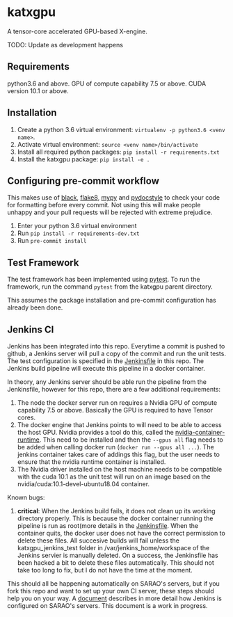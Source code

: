 # katxgpu
A tensor-core accelerated GPU-based X-engine.

TODO: Update as development happens

## Requirements
python3.6 and above.
GPU of compute capability 7.5 or above.
CUDA version 10.1 or above.

## Installation
1. Create a python 3.6 virtual environment: `virtualenv -p python3.6 <venv name>`.
2. Activate virtual environment: `source <venv name>/bin/activate`
3. Install all required python packages: `pip install -r requirements.txt`
4. Install the katxgpu package: `pip install -e .`

## Configuring pre-commit workflow
This makes use of [black](https://pypi.org/project/black/), [flake8](https://flake8.pycqa.org/en/latest/), [mypy](https://mypy.readthedocs.io/en/stable/index.html) and [pydocstyle](http://www.pydocstyle.org/en/5.0.2/index.html) to check your code for formatting before every commit. Not using this will make people unhappy and your pull requests will be rejected with extreme prejudice.

1. Enter your python 3.6 virtual environment
2. Run `pip install -r requirements-dev.txt`
3. Run `pre-commit install`

## Test Framework

The test framework has been implemented using [pytest](https://docs.pytest.org).
To run the framework, run the command `pytest` from the katxgpu parent directory.

This assumes the package installation and pre-commit configuration has already been done.

## Jenkins CI

Jenkins has been integrated into this repo. Everytime a commit is pushed to github, a Jenkins server will pull a copy of
the commit and run the unit tests. The test configuration is specified in the [Jenkinsfile](./Jenkinsfile) in this repo.
The Jenkins build pipeline will execute this pipeline in a docker container.

In theory, any Jenkins server should be able run the pipeline from the Jenkinsfile, however for this repo, there are a 
few additional requirements:
1. The node the docker server run on requires a Nvidia GPU of compute capability 7.5 or above. Basically the GPU is
required to have Tensor cores.
2. The docker engine that Jenkins points to will need to be able to access the host GPU. Nvidia provides a tool
do this, called the [nvidia-container-runtime](https://github.com/NVIDIA/nvidia-container-runtime). This need to be
installed and then the `--gpus all` flag needs to be added when calling docker run (`docker run --gpus all ...`). The 
jenkins container takes care of addings this flag, but the user needs to ensure that the nvidia runtime container is 
installed.
3. The Nvidia driver installed on the host machine needs to be compatible with the cuda 10.1 as the unit test will run
on an image based on the nvidia/cuda:10.1-devel-ubuntu18.04 container.

Known bugs:
1. __critical__: When the Jenkins build fails, it does not clean up its working directory properly. This is because the 
docker container running the pipeline is run as root(more details in the [Jenkinsfile](./Jenkinsfile). When the container 
quits, the docker user does not have the correct permission to delete these files. All succesive builds will fail unless 
the katxgpu_jenkins_test folder in /var/jenkins_home/workspace of the Jenkins servier is manually deleted. On a success,
the Jenkinsfile has been hacked a bit to delete these files automatically. This should not take too long to fix, but I
do not have the time at the moment.

This should all be happening automatically on SARAO's servers, but if you fork this repo and want to set up your own CI
server, these steps should help you on your way. A [document](https://docs.google.com/document/d/1iiZk7aEjsAcewM-wDX3Iz9osiTiyOhr3sYYzcmsv4mM/edit?usp=sharing) describes in more detail how Jenkins is configured on SARAO's servers. This document is a work in progress.


